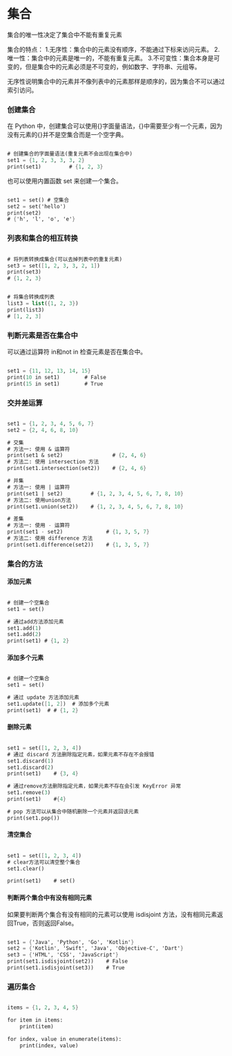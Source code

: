
# 集合

集合的唯一性决定了集合中不能有重复元素

集合的特点：
1.无序性：集合中的元素没有顺序，不能通过下标来访问元素。
2.唯一性：集合中的元素是唯一的，不能有重复元素。
3.不可变性：集合本身是可变的，但是集合中的元素必须是不可变的，例如数字、字符串、元组等。

无序性说明集合中的元素并不像列表中的元素那样是顺序的，因为集合不可以通过索引访问。

### 创建集合

在 Python 中，创建集合可以使用{}字面量语法，{}中需要至少有一个元素，因为没有元素的{}并不是空集合而是一个空字典。


```scheme

# 创建集合的字面量语法(重复元素不会出现在集合中)
set1 = {1, 2, 3, 3, 3, 2}
print(set1)         # {1, 2, 3}


```

也可以使用内置函数 set 来创建一个集合。


```scheme

set1 = set() # 空集合
set2 = set('hello')
print(set2)         
# {'h', 'l', 'o', 'e'}

```

### 列表和集合的相互转换

```scheme

# 将列表转换成集合(可以去掉列表中的重复元素)
set3 = set([1, 2, 3, 3, 2, 1])
print(set3)         
# {1, 2, 3}


# 将集合转换成列表
list3 = list({1, 2, 3})
print(list3) 
# [1, 2, 3]

```

### 判断元素是否在集合中

可以通过运算符 in和not in 检查元素是否在集合中。

```scheme

set1 = {11, 12, 13, 14, 15}
print(10 in set1)        # False
print(15 in set1)        # True

```

### 交并差运算

```scheme

set1 = {1, 2, 3, 4, 5, 6, 7}
set2 = {2, 4, 6, 8, 10}

# 交集
# 方法一: 使用 & 运算符
print(set1 & set2)                # {2, 4, 6}
# 方法二: 使用 intersection 方法
print(set1.intersection(set2))    # {2, 4, 6}

# 并集
# 方法一: 使用 | 运算符
print(set1 | set2)         # {1, 2, 3, 4, 5, 6, 7, 8, 10}
# 方法二: 使用union方法
print(set1.union(set2))    # {1, 2, 3, 4, 5, 6, 7, 8, 10}

# 差集
# 方法一: 使用 - 运算符
print(set1 - set2)              # {1, 3, 5, 7}
# 方法二: 使用 difference 方法
print(set1.difference(set2))    # {1, 3, 5, 7}

```

### 集合的方法


#### 添加元素

```scheme

# 创建一个空集合
set1 = set()

# 通过add方法添加元素
set1.add(1)
set1.add(2)
print(set1) # {1, 2}

```

#### 添加多个元素

```scheme

# 创建一个空集合
set1 = set()

# 通过 update 方法添加元素
set1.update([1, 2])  # 添加多个元素
print(set1)  # # {1, 2}

```

#### 删除元素

```scheme

set1 = set([1, 2, 3, 4])
# 通过 discard 方法删除指定元素，如果元素不存在不会报错
set1.discard(1)
set1.discard(2)
print(set1)    # {3, 4}

# 通过remove方法删除指定元素，如果元素不存在会引发 KeyError 异常
set1.remove(3)
print(set1)    #{4}

# pop 方法可以从集合中随机删除一个元素并返回该元素
print(set1.pop())

```

#### 清空集合

```scheme

set1 = set([1, 2, 3, 4])
# clear方法可以清空整个集合
set1.clear()

print(set1)    # set()

```

#### 判断两个集合中有没有相同元素

如果要判断两个集合有没有相同的元素可以使用 isdisjoint 方法，没有相同元素返回True，否则返回False。

```scheme

set1 = {'Java', 'Python', 'Go', 'Kotlin'}
set2 = {'Kotlin', 'Swift', 'Java', 'Objective-C', 'Dart'}
set3 = {'HTML', 'CSS', 'JavaScript'}
print(set1.isdisjoint(set2))    # False
print(set1.isdisjoint(set3))    # True


```

### 遍历集合

```scheme

items = {1, 2, 3, 4, 5}

for item in items:
    print(item)

for index, value in enumerate(items):
    print(index, value)

```